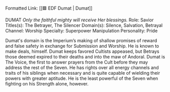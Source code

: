 Formatted Link: [[🟩 EDF Dumat | Dumat]]

DUMAT _Only the faithful mighty will receive Her blessings._ Role: Savior Titles(s): The Betrayer, The Silencer Domain(s): Silence, Salvation, Betrayal Channel: Worship Specialty: Superpower Manipulation Personality: Pride

Dumat's domain is the Imperium’s making of shallow promises of reward and false safety in exchange for Submission and Worship. He is known to make deals, himself. Dumat keeps favored Cultists appeased, but Betrays those deemed expired to their deaths and into the maw of Andoral. Dumat is The Voice, the first to answer prayers from the Cult before they may address the rest of the Seven. He has rights over all energy channels and traits of his siblings when necessary and is quite capable of wielding their powers with greater aptitude. He is the least powerful of the Seven when fighting on his Strength alone, however.